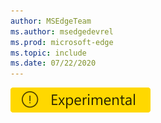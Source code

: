 ```yaml
---
author: MSEdgeTeam
ms.author: msedgedevrel
ms.prod: microsoft-edge
ms.topic: include
ms.date: 07/22/2020
---
```

![Experimental feature](../media/includes/experimental-tag-20px.msft.png)
